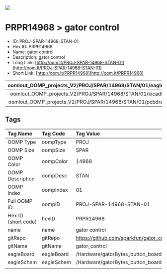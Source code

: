 


  
![][im]
# PRPR14968 > gator control

- ID: PROJ-SPAR-14968-STAN-01
- Hex ID: PRPR14968
- Name: gator control
- Description: gator control
- Long Link: [http://oom.lt/PROJ-SPAR-14968-STAN-01](http://oom.lt/PROJ-SPAR-14968-STAN-01)
- Short Link: [http://oom.lt/PRPR14968](http://oom.lt/PRPR14968)
  

|oomlout_OOMP_projects_V2/PROJ/SPAR/14968/STAN/01/eagleImage.png|oomlout_OOMP_projects_V2/PROJ/SPAR/14968/STAN/01/eagleSchemImage.png|oomlout_OOMP_projects_V2/PROJ/SPAR/14968/STAN/01/kicadPcb3dFront.png|oomlout_OOMP_projects_V2/PROJ/SPAR/14968/STAN/01/kicadPcb3dBack.png|
| :---: | :---: | :---: | :---: |
|oomlout_OOMP_projects_V2/PROJ/SPAR/14968/STAN/01/kicadPcb3d.png|oomlout_OOMP_projects_V2/PROJ/SPAR/14968/STAN/01/bomBack.png|oomlout_OOMP_projects_V2/PROJ/SPAR/14968/STAN/01/bomFront.png|oomlout_OOMP_projects_V2/PROJ/SPAR/14968/STAN/01/pcbdraw.svg|
|oomlout_OOMP_projects_V2/PROJ/SPAR/14968/STAN/01/pcbdrawBack.svg||||

## Tags
  

|Tag Name|Tag Code|Tag Value|
| :--- | :--- | :--- |
|OOMP Type|oompType|PROJ|
|OOMP Size|oompSize|SPAR|
|OOMP Color|oompColor|14968|
|OOMP Description|oompDesc|STAN|
|OOMP Index|oompIndex|01|
|Full OOMP ID|oompID|PROJ-SPAR-14968-STAN-01|
|Hex ID (short code)|hexID|PRPR14968|
|name|name|gator control|
|gitRepo|gitRepo|https://github.com/sparkfun/gator_control|
|gitName|gitName|gator_control|
|eagleBoard|eagleBoard|/Hardware/gatorBytes_button_board.brd|
|eagleSchem|eagleSchem|/Hardware/gatorBytes_button_board.sch|
||||



[im]: PROJ/SPAR/14968/STAN/01/kicadPcb3d_450.png
